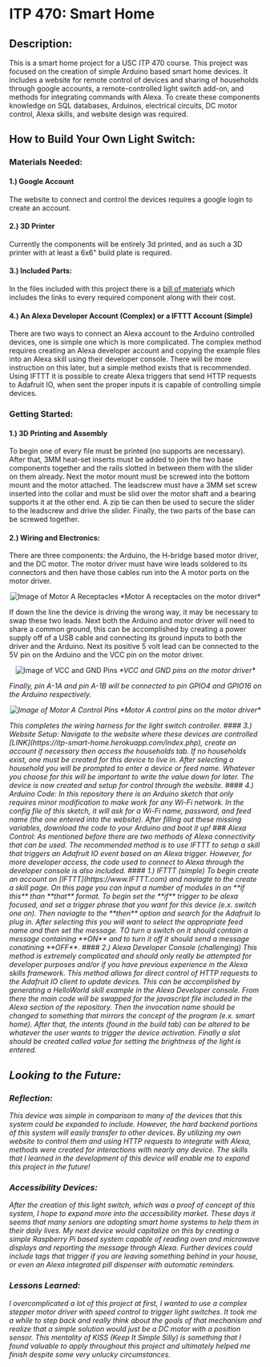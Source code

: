 # ITP 470: Smart Home
## Description:
This is a smart home project for a USC ITP 470 course. This project was focused on the creation of simple Arduino based smart home devices. It includes a website for remote control of devices and sharing of households through google accounts, a remote-controlled light switch add-on, and methods for integrating commands with Alexa. To create these components knowledge on SQL databases, Arduinos, electrical circuits, DC motor control, Alexa skills, and website design was required.

## How to Build Your Own Light Switch:
### Materials Needed:
#### 1.) Google Account
The website to connect and control the devices requires a google login to create an account.
#### 2.) 3D Printer
Currently the components will be entirely 3d printed, and as such a 3D printer with at least a 6x6" build plate is required.
#### 3.) Included Parts:
In the files included with this project there is a [bill of materials](BOM.xlsx) which includes the links to every required component along with their cost.
#### 4.) An Alexa Developer Account (Complex) or a IFTTT Account (Simple)
There are two ways to connect an Alexa account to the Arduino controlled devices, one is simple one which is more complicated. The complex method requires creating an Alexa developer account and copying the example files into an Alexa skill using their developer console. There will be more instruction on this later, but a simple method exists that is recommended. Using IFTTT it is possible to create Alexa triggers that send HTTP requests to Adafruit IO, when sent the proper inputs it is capable of controlling simple devices.

### Getting Started:
#### 1.) 3D Printing and Assembly
To begin one of every file must be printed (no supports are necessary). After that, 3MM heat-set inserts must be added to join the two base components together and the rails slotted in between them with the slider on them already. Next the motor mount must be screwed into the bottom mount and the motor attached. The leadscrew must have a 3MM set screw inserted into the collar and must be slid over the motor shaft and a bearing supports it at the other end. A zip tie can then be used to secure the slider to the leadscrew and drive the slider.  Finally, the two parts of the base can be screwed together. 
#### 2.) Wiring and Electronics:
There are three components: the Arduino, the H-bridge based motor driver, and the DC motor. The motor driver must have wire leads soldered to its connectors and then have those cables run into the A motor ports on the motor driver.
<p align="center">
<image alt="Image of Motor A Receptacles" src="motorPin.jpg">
*Motor A receptacles on the motor driver*
 </p>
If down the line the device is driving the wrong way, it may be necessary to swap these two leads. Next both the Arduino and motor driver will need to share a common ground, this can be accomplished by creating a power supply off of a USB cable and connecting its ground inputs to both the driver and the Arduino. Next its positive 5 volt lead can be connected to the 5V pin on the Arduino and the VCC pin on the motor driver.
<p align="center">
<image alt="Image of VCC and GND Pins" src="vccPin.jpg">
<i>*VCC and GND pins on the motor driver*<i>
 </p>
Finally, pin A-1A and pin A-1B will be connected to pin GPIO4 and GPIO16 on the Arduino respectively.
<p align="center">
 <image alt="Image of Motor A Control Pins" src="controlPin.jpg">
*Motor A control pins on the motor driver*
 </p>
This completes the wiring harness for the light switch controller.
#### 3.) Website Setup:
Navigate to the website where these devices are controlled [LINK](https://itp-smart-home.herokuapp.com/index.php), create an account if necessary then access the households tab. If no households exist, one must be created for this device to live in. After selecting a household you will be prompted to enter a device or feed name. Whatever you choose for this will be important to write the value down for later. The device is now created and setup for control through the website.
#### 4.) Arduino Code:
In this repository there is an Arduino sketch that only requires minor modification to make work for any Wi-Fi network. In the config file of this sketch, it will ask for a Wi-Fi name, password, and feed name (the one entered into the website). After filling out these missing variables, download the code to your Arduino and boot it up!
### Alexa Control:
As mentioned before there are two methods of Alexa connectivity that can be used. The recommended method is to use IFTTT to setup a skill that triggers an Adafruit IO event based on an Alexa trigger. However, for more developer access, the code used to connect to Alexa through the developer console is also included.
#### 1.) IFTTT (simple)
To begin create an account on [IFTTT](https://www.IFTTT.com) and naviagte to the create a skill page. On this page you can input a number of modules in an **if this** than **that** format. To begin set the **if** trigger to be alexa focused, and set a trigger phrase that you want for this device (e.x. switch one on). Then naviagte to the **then** option and search for the Adafruit Io plug in. After selecting this you will want to select the appropriate feed name and then set the message. TO turn a switch on it should contain a message containing **ON** and to turn it off it should send a message conatining **OFF**.
#### 2.) Alexa Developer Console (challenging)
This method is extremely complicated and should only really be attempted for developer purposes and/or if you have previous experience in the Alexa skills framework. This method allows for direct control of HTTP requests to the Adafruit IO client to update devices. This can be accomplished by generating a HelloWorld skill example in the Alexa Developer console. From there the main code will be swapped for the javascript file included in the Alexa section of the repository. Then the invocation name should be changed to something that mirrors the concept of the program (e.x. smart home). After that, the intents (found in the build tab) can be altered to be whatever the user wants to trigger the device activation. Finally a slot should be created called value for setting the brightness of the light is entered.

## Looking to the Future:
### Reflection:
This device was simple in comparison to many of the devices that this system could be expanded to include. However, the hard backend portions of this system will easily transfer to other devices. By utilizing my own website to control them and using HTTP requests to integrate with Alexa, methods were created for interactions with nearly any device. The skills that I learned in the development of this device will enable me to expand this project in the future!
### Accessibility Devices:
After the creation of this light switch, which was a proof of concept of this system, I hope to expand more into the accessibility market. These days it seems that many seniors are adopting smart home systems to help them in their daily lives. My next device would capitalize on this by creating a simple Raspberry Pi based system capable of reading oven and microwave displays and reporting the message through Alexa. Further devices could include tags that trigger if you are leaving something behind in your house, or even an Alexa integrated pill dispenser with automatic reminders.
### Lessons Learned:
I overcomplicated a lot of this project at first, I wanted to use a complex stepper motor driver with speed control to trigger light switches. It took me a while to step back and really think about the goals of that mechanism and realize that a simple solution would just be a DC motor with a position sensor. This mentality of KISS (Keep It Simple Silly) is something that I found valuable to apply throughout this project and ultimately helped me finish despite some very unlucky circumstances.
